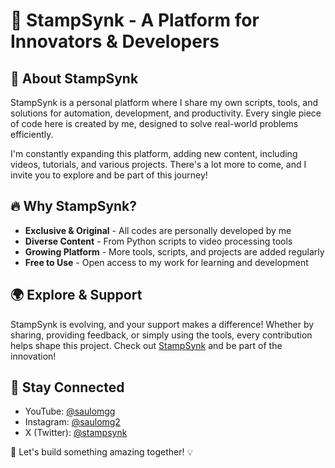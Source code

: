 # 🚀 StampSynk - A Platform for Innovators & Developers

## 📌 About StampSynk
StampSynk is a personal platform where I share my own scripts, tools, and solutions for automation, development, and productivity. Every single piece of code here is created by me, designed to solve real-world problems efficiently.

I'm constantly expanding this platform, adding new content, including videos, tutorials, and various projects. There's a lot more to come, and I invite you to explore and be part of this journey!

## 🔥 Why StampSynk?
- **Exclusive & Original** - All codes are personally developed by me
- **Diverse Content** - From Python scripts to video processing tools
- **Growing Platform** - More tools, scripts, and projects are added regularly
- **Free to Use** - Open access to my work for learning and development

## 🌍 Explore & Support
StampSynk is evolving, and your support makes a difference! Whether by sharing, providing feedback, or simply using the tools, every contribution helps shape this project. Check out [StampSynk](https://stampsynk.com) and be part of the innovation!

## 🔗 Stay Connected
- YouTube: [@saulomgg](https://www.youtube.com/@saulomgg)
- Instagram: [@saulomg2](https://www.instagram.com/saulomg2)
- X (Twitter): [@stampsynk](https://x.com/stampsynk)

🚀 Let's build something amazing together! 💡

